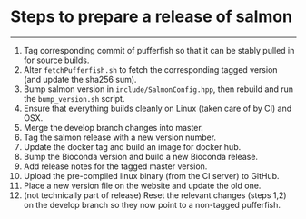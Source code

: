 # Steps to prepare a release of salmon
-----

 1. Tag corresponding commit of pufferfish so that it can be stably pulled in for source builds.
 2. Alter `fetchPufferfish.sh` to fetch the corresponding tagged version (and update the sha256 sum).
 3. Bump salmon version in `include/SalmonConfig.hpp`, then rebuild and run the `bump_version.sh` script.
 4. Ensure that everything builds cleanly on Linux (taken care of by CI) and OSX.
 5. Merge the develop branch changes into master.
 6. Tag the salmon release with a new version number.
 7. Update the docker tag and build an image for docker hub.
 8. Bump the Bioconda version and build a new Bioconda release.
 9. Add release notes for the tagged master version.
 10. Upload the pre-compiled linux binary (from the CI server) to GitHub.
 11. Place a new version file on the website and update the old one.
 12. (not technically part of release) Reset the relevant changes (steps 1,2) on the develop branch so they now point to a non-tagged pufferfish.
